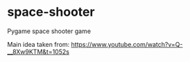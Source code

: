 # space-shooter
Pygame space shooter game

Main idea taken from: https://www.youtube.com/watch?v=Q-__8Xw9KTM&t=1052s
